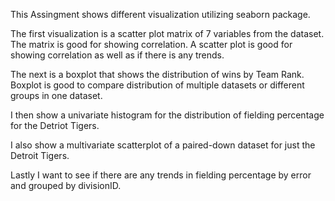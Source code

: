 This Assingment shows different visualization utilizing seaborn package.

The first visualization is a scatter plot matrix of 7 variables from the dataset. The matrix is good for showing correlation. A scatter plot is good for showing correlation as well as if there is any trends. 

The next is a boxplot that shows the distribution of wins by Team Rank. Boxplot is good to compare distribution of multiple datasets or different groups in one dataset.

I then show a univariate histogram for the distribution of fielding percentage for the Detriot Tigers.

I also show a multivariate scatterplot of a paired-down dataset for just the Detroit Tigers.

Lastly I want to see if there are any trends in fielding percentage by error and grouped by divisionID.